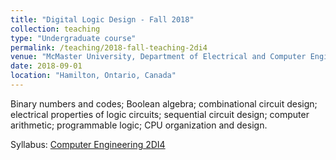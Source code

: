 ```yaml
---
title: "Digital Logic Design - Fall 2018"
collection: teaching
type: "Undergraduate course"
permalink: /teaching/2018-fall-teaching-2di4
venue: "McMaster University, Department of Electrical and Computer Engineering"
date: 2018-09-01
location: "Hamilton, Ontario, Canada"
---
```


Binary numbers and codes; Boolean algebra; combinational circuit design; electrical properties of logic circuits; sequential circuit design; computer arithmetic; programmable logic; CPU organization and design.

Syllabus: <a href="https://www.eng.mcmaster.ca/sites/default/files/compeng_2di4_c01c02_outline_2189.pdf"> Computer Engineering 2DI4 </a> 
